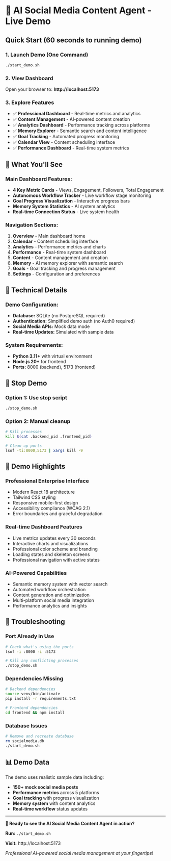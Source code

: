 # 🚀 AI Social Media Content Agent - Live Demo

## Quick Start (60 seconds to running demo)

### **1. Launch Demo (One Command)**
```bash
./start_demo.sh
```

### **2. View Dashboard**
Open your browser to: **http://localhost:5173**

### **3. Explore Features**
- ✅ **Professional Dashboard** - Real-time metrics and analytics
- ✅ **Content Management** - AI-powered content creation
- ✅ **Analytics Dashboard** - Performance tracking across platforms
- ✅ **Memory Explorer** - Semantic search and content intelligence
- ✅ **Goal Tracking** - Automated progress monitoring
- ✅ **Calendar View** - Content scheduling interface
- ✅ **Performance Dashboard** - Real-time system metrics

## 📱 What You'll See

### **Main Dashboard Features:**
- **4 Key Metric Cards** - Views, Engagement, Followers, Total Engagement
- **Autonomous Workflow Tracker** - Live workflow stage monitoring
- **Goal Progress Visualization** - Interactive progress bars
- **Memory System Statistics** - AI system analytics
- **Real-time Connection Status** - Live system health

### **Navigation Sections:**
1. **Overview** - Main dashboard home
2. **Calendar** - Content scheduling interface
3. **Analytics** - Performance metrics and charts
4. **Performance** - Real-time system dashboard
5. **Content** - Content management and creation
6. **Memory** - AI memory explorer with semantic search
7. **Goals** - Goal tracking and progress management
8. **Settings** - Configuration and preferences

## 🔧 Technical Details

### **Demo Configuration:**
- **Database:** SQLite (no PostgreSQL required)
- **Authentication:** Simplified demo auth (no Auth0 required)
- **Social Media APIs:** Mock data mode
- **Real-time Updates:** Simulated with sample data

### **System Requirements:**
- **Python 3.11+** with virtual environment
- **Node.js 20+** for frontend
- **Ports:** 8000 (backend), 5173 (frontend)

## 🛑 Stop Demo

### **Option 1: Use stop script**
```bash
./stop_demo.sh
```

### **Option 2: Manual cleanup**
```bash
# Kill processes
kill $(cat .backend_pid .frontend_pid)

# Clean up ports
lsof -ti:8000,5173 | xargs kill -9
```

## 🎯 Demo Highlights

### **Professional Enterprise Interface**
- Modern React 18 architecture
- Tailwind CSS styling
- Responsive mobile-first design
- Accessibility compliance (WCAG 2.1)
- Error boundaries and graceful degradation

### **Real-time Dashboard Features**
- Live metrics updates every 30 seconds
- Interactive charts and visualizations
- Professional color scheme and branding
- Loading states and skeleton screens
- Professional navigation with active states

### **AI-Powered Capabilities**
- Semantic memory system with vector search
- Automated workflow orchestration
- Content generation and optimization
- Multi-platform social media integration
- Performance analytics and insights

## 🚨 Troubleshooting

### **Port Already in Use**
```bash
# Check what's using the ports
lsof -i :8000 -i :5173

# Kill any conflicting processes
./stop_demo.sh
```

### **Dependencies Missing**
```bash
# Backend dependencies
source venv/bin/activate
pip install -r requirements.txt

# Frontend dependencies
cd frontend && npm install
```

### **Database Issues**
```bash
# Remove and recreate database
rm socialmedia.db
./start_demo.sh
```

## 📊 Demo Data

The demo uses realistic sample data including:
- **150+ mock social media posts**
- **Performance metrics** across 5 platforms
- **Goal tracking** with progress visualization
- **Memory system** with content analytics
- **Real-time workflow** status updates

---

**🎉 Ready to see the AI Social Media Content Agent in action?**

**Run:** `./start_demo.sh`

**Visit:** http://localhost:5173

*Professional AI-powered social media management at your fingertips!*